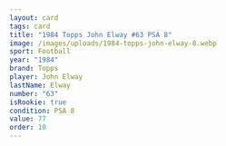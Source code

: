 ```yaml
---
layout: card
tags: card
title: "1984 Topps John Elway #63 PSA 8"
image: /images/uploads/1984-topps-john-elway-8.webp
sport: Football
year: "1984"
brand: Topps
player: John Elway
lastName: Elway
number: "63"
isRookie: true
condition: PSA 8
value: 77
order: 10
---
```

